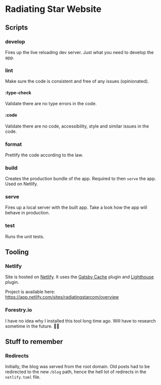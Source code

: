 # Radiating Star Website

## Scripts

### develop

Fires up the live reloading dev server. Just what you need to develop the app.

### lint

Make sure the code is consistent and free of any issues (opinionated).

#### :type-check

Validate there are no type errors in the code.

#### :code

Validate there are no code, accessibility, style and similar issues in the code.

### format

Prettify the code according to the law.

### build

Creates the production bundle of the app. Required to then `serve` the app. Used on Netlify.

### serve

Fires up a local server with the built app. Take a look how the app will behave in production.

### test

Runs the unit tests.

## Tooling

### Netlify

Site is hosted on [Netlify](https://www.netlify.com/). It uses the [Gatsby Cache](https://github.com/jlengstorf/netlify-plugin-gatsby-cache#readme)
plugin and [Lighthouse](https://github.com/netlify-labs/netlify-plugin-lighthouse#readme) plugin.

Project is available here: https://app.netlify.com/sites/radiatingstarcom/overview

### Forestry.io

I have no idea why I installed this tool long time ago. Will have to research sometime in the future. 🤷‍♂️

## Stuff to remember

### Redirects

Initially, the blog was served from the root domain. Old posts had to be redirected to the new `/blog` path, hence
the hell lot of redirects in the `netlify.toml` file.
